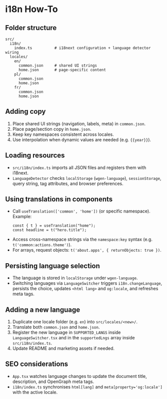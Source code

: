 # i18n How-To

## Folder structure

```
src/
  i18n/
    index.ts          # i18next configuration + language detector wiring
  locales/
    en/
      common.json     # shared UI strings
      home.json       # page-specific content
    pl/
      common.json
      home.json
    fr/
      common.json
      home.json
```

## Adding copy

1. Place shared UI strings (navigation, labels, meta) in `common.json`.
2. Place page/section copy in `home.json`.
3. Keep key namespaces consistent across locales.
4. Use interpolation when dynamic values are needed (e.g. `{{year}}`).

## Loading resources

- `src/i18n/index.ts` imports all JSON files and registers them with i18next.
- `LanguageDetector` checks `localStorage` (`wgen-language`), `sessionStorage`, query string, tag attributes, and browser preferences.

## Using translations in components

- Call `useTranslation(['common', 'home'])` (or specific namespace). Example:
  ```tsx
  const { t } = useTranslation("home");
  const headline = t("hero.title");
  ```
- Access cross-namespace strings via the `namespace:key` syntax (e.g. `t('common:actions.theme')`).
- For arrays, request objects: `t('about.apps', { returnObjects: true })`.

## Persisting language selection

- The language is stored in `localStorage` under `wgen-language`.
- Switching languages via `LanguageSwitcher` triggers `i18n.changeLanguage`, persists the choice, updates `<html lang>` and `og:locale`, and refreshes meta tags.

## Adding a new language

1. Duplicate one locale folder (e.g. `en`) into `src/locales/<new>/`.
2. Translate both `common.json` and `home.json`.
3. Register the new language in `SUPPORTED_LANGS` inside `LanguageSwitcher.tsx` and in the `supportedLngs` array inside `src/i18n/index.ts`.
4. Update README and marketing assets if needed.

## SEO considerations

- `App.tsx` watches language changes to update the document title, description, and OpenGraph meta tags.
- `i18n/index.ts` synchronises `html[lang]` and `meta[property='og:locale']` with the active locale.
